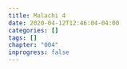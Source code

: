 ```yaml
---
title: Malachi 4
date: 2020-04-12T12:46:04-04:00
categories: []
tags: []
chapter: "004"
inprogress: false
---
```


